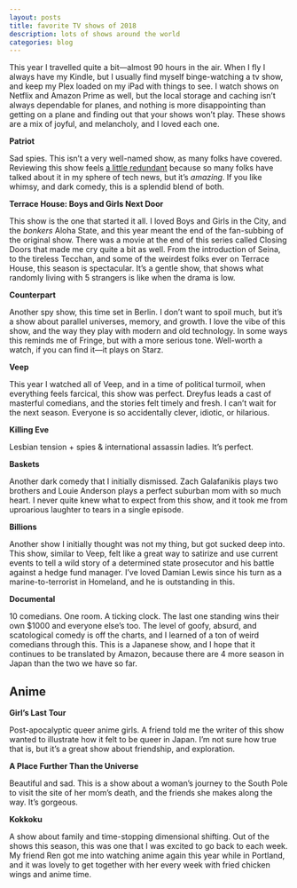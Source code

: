 ```yaml
---
layout: posts
title: favorite TV shows of 2018
description: lots of shows around the world
categories: blog
---
```


This year I travelled quite a bit—almost 90 hours in the air. When I fly I always have my Kindle, but I usually find myself binge-watching a tv show, and keep my Plex loaded on my iPad with things to see. I watch shows on Netflix and Amazon Prime as well, but the local storage and caching isn’t always dependable for planes, and nothing is more disappointing than getting on a plane and finding out that your shows won’t play. These shows are a mix of joyful, and melancholy, and I loved each one.

**Patriot**

Sad spies. This isn’t a very well-named show, as many folks have covered. Reviewing this show feels [a little redundant](https://www.hollywoodreporter.com/review/patriot-review-1159350) because so many folks have talked about it in my sphere of tech news, but it’s _amazing_. If you like whimsy, and dark comedy, this is a splendid blend of both.

**Terrace House: Boys and Girls Next Door**

This show is the one that started it all. I loved Boys and Girls in the City, and the _bonkers_ Aloha State, and this year meant the end of the fan-subbing of the original show. There was a movie at the end of this series called Closing Doors that made me cry quite a bit as well. From the introduction of Seina, to the tireless Tecchan, and some of the weirdest folks ever on Terrace House, this season is spectacular. It’s a gentle show, that shows what randomly living with 5 strangers is like when the drama is low.

**Counterpart**

Another spy show, this time set in Berlin. I don’t want to spoil much, but it’s a show about parallel universes, memory, and growth. I love the vibe of this show, and the way they play with modern and old technology. In some ways this reminds me of Fringe, but with a more serious tone. Well-worth a watch, if you can find it—it plays on Starz.

**Veep**

This year I watched all of Veep, and in a time of political turmoil, when everything feels farcical, this show was perfect. Dreyfus leads a cast of masterful comedians, and the stories felt timely and fresh. I can’t wait for the next season. Everyone is so accidentally clever, idiotic, or hilarious.

**Killing Eve**

Lesbian tension + spies & international assassin ladies. It’s perfect.

**Baskets**

Another dark comedy that I initially dismissed. Zach Galafanikis plays two brothers and Louie Anderson plays a perfect suburban mom with so much heart. I never quite knew what to expect from this show, and it took me from uproarious laughter to tears in a single episode.

**Billions**

Another show I initially thought was not my thing, but got sucked deep into. This show, similar to Veep, felt like a great way to satirize and use current events to tell a wild story of a determined state prosecutor and his battle against a hedge fund manager. I’ve loved Damian Lewis since his turn as a marine-to-terrorist in Homeland, and he is outstanding in this.

**Documental**

10 comedians. One room. A ticking clock. The last one standing wins their own $1000 and everyone else’s too. The level of goofy, absurd, and scatological comedy is off the charts, and I learned of a ton of weird comedians through this. This is a Japanese show, and I hope that it continues to be translated by Amazon, because there are 4 more season in Japan than the two we have so far.

## Anime

**Girl’s Last Tour**

Post-apocalyptic queer anime girls. A friend told me the writer of this show wanted to illustrate how it felt to be queer in Japan. I’m not sure how true that is, but it’s a great show about friendship, and exploration.

**A Place Further Than the Universe**

Beautiful and sad. This is a show about a woman’s journey to the South Pole to visit the site of her mom’s death, and the friends she makes along the way. It’s gorgeous.

**Kokkoku**

A show about family and time-stopping dimensional shifting. Out of the shows this season, this was one that I was excited to go back to each week. My friend Ren got me into watching anime again this year while in Portland, and it was lovely to get together with her every week with fried chicken wings and anime time.

